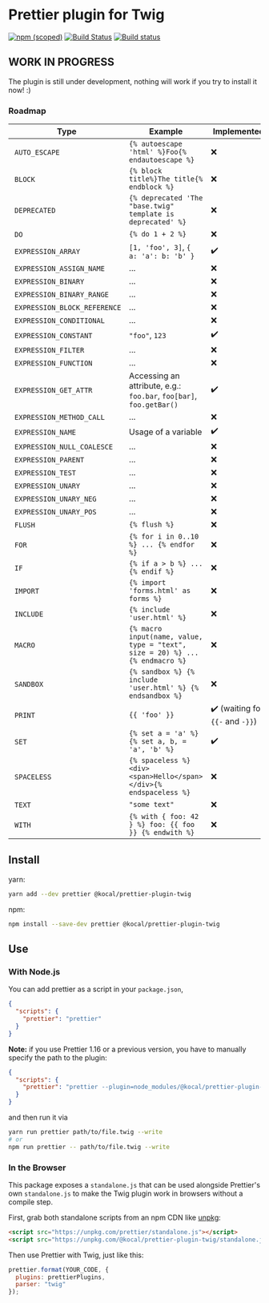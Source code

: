 # Prettier plugin for Twig

[![npm (scoped)](https://img.shields.io/npm/v/@kocal/prettier-plugin-twig.svg)](https://www.npmjs.com/package/@kocal/prettier-plugin-twig)
[![Build Status](https://travis-ci.com/Kocal/prettier-plugin-twig.svg?branch=master)](https://travis-ci.com/Kocal/prettier-plugin-twig)
[![Build status](https://ci.appveyor.com/api/projects/status/h2knu57tu1i0d3la/branch/master?svg=true)](https://ci.appveyor.com/project/Kocal/prettier-plugin-twig/branch/master)

## WORK IN PROGRESS

The plugin is still under development, nothing will work if you try to install it now! :)

### Roadmap

| Type                         | Example                                                                       | Implemented |
| ---------------------------- | ----------------------------------------------------------------------------- | ----------- |
| `AUTO_ESCAPE`                | `{% autoescape 'html' %}Foo{% endautoescape %}`                               | :x: |
| `BLOCK`                      | `{% block title%}The title{% endblock %}`                                     | :x: |
| `DEPRECATED`                 | `{% deprecated 'The "base.twig" template is deprecated' %}`                   | :x: |
| `DO`                         | `{% do 1 + 2 %}`                                                              | :x: |
| `EXPRESSION_ARRAY`           | `[1, 'foo', 3]`, `{ a: 'a': b: 'b' }`                                         | :heavy_check_mark: |
| `EXPRESSION_ASSIGN_NAME`     | ...                                                                           | :x: |
| `EXPRESSION_BINARY`          | ...                                                                           | :x: |
| `EXPRESSION_BINARY_RANGE`    | ...                                                                           | :x: |
| `EXPRESSION_BLOCK_REFERENCE` | ...                                                                           | :x: |
| `EXPRESSION_CONDITIONAL`     | ...                                                                           | :x: |
| `EXPRESSION_CONSTANT`        | `"foo"`, `123`                                                                | :heavy_check_mark: |
| `EXPRESSION_FILTER`          | ...                                                                           | :x: |
| `EXPRESSION_FUNCTION`        | ...                                                                           | :x: |
| `EXPRESSION_GET_ATTR`        | Accessing an attribute, e.g.: `foo.bar`, `foo[bar]`, `foo.getBar()`           | :heavy_check_mark: |
| `EXPRESSION_METHOD_CALL`     | ...                                                                           | :x: |
| `EXPRESSION_NAME`            | Usage of a variable                                                           | :heavy_check_mark: |
| `EXPRESSION_NULL_COALESCE`   | ...                                                                           | :x: |
| `EXPRESSION_PARENT`          | ...                                                                           | :x: |
| `EXPRESSION_TEST`            | ...                                                                           | :x: |
| `EXPRESSION_UNARY`           | ...                                                                           | :x: |
| `EXPRESSION_UNARY_NEG`       | ...                                                                           | :x: |
| `EXPRESSION_UNARY_POS`       | ...                                                                           | :x: |
| `FLUSH`                      | `{% flush %}`                                                                 | :x: |
| `FOR`                        | `{% for i in 0..10 %} ... {% endfor %}`                                       | :x: |
| `IF`                         | `{% if a > b %} ... {% endif %}`                                              | :x: |
| `IMPORT`                     | `{% import 'forms.html' as forms %}`                                          | :x: |
| `INCLUDE`                    | `{% include 'user.html' %}`                                                   | :x: |
| `MACRO`                      | `{% macro input(name, value, type = "text", size = 20) %} ... {% endmacro %}` | :x: |
| `SANDBOX`                    | `{% sandbox %} {% include 'user.html' %} {% endsandbox %}`                    | :x: |
| `PRINT`                      | `{{ 'foo' }} `                                                                 | :heavy_check_mark: (waiting for `{{-` and `-}}`) |
| `SET`                        | `{% set a = 'a' %} {% set a, b, = 'a', 'b' %}`                                | :heavy_check_mark: |
| `SPACELESS`                  | `{% spaceless %}<div>  <span>Hello</span>  </div>{% endspaceless %}`          | :x: |
| `TEXT`                       | `"some text"`                                                                 | :x: |
| `WITH`                       | `{% with { foo: 42 } %} foo: {{ foo }} {% endwith %}`                         | :x: |

## Install

yarn:
```bash
yarn add --dev prettier @kocal/prettier-plugin-twig
```

npm:
```bash
npm install --save-dev prettier @kocal/prettier-plugin-twig
```

## Use

### With Node.js

You can add prettier as a script in your `package.json`,

```json
{
  "scripts": {
    "prettier": "prettier"
  }
}
```

**Note:** if you use Prettier 1.16 or a previous version, you have to manually specify the path to the plugin:
```json
{
  "scripts": {
    "prettier": "prettier --plugin=node_modules/@kocal/prettier-plugin-twig"
  }
}
```

and then run it via

```bash
yarn run prettier path/to/file.twig --write
# or
npm run prettier -- path/to/file.twig --write
```

### In the Browser
This package exposes a `standalone.js` that can be used alongside Prettier's own `standalone.js` to make the Twig plugin work in browsers without a compile step.

First, grab both standalone scripts from an npm CDN like [unpkg](https://unpkg.com/):

```html
<script src="https://unpkg.com/prettier/standalone.js"></script>
<script src="https://unpkg.com/@kocal/prettier-plugin-twig/standalone.js"></script>
```

Then use Prettier with Twig, just like this:

```js
prettier.format(YOUR_CODE, {
  plugins: prettierPlugins,
  parser: "twig"
});
```
